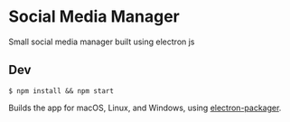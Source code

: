 # Social Media Manager

Small social media manager built using electron js

## Dev

```
$ npm install && npm start

```

Builds the app for macOS, Linux, and Windows, using [electron-packager](https://github.com/electron-userland/electron-packager).
